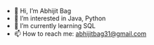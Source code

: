 - 👋 Hi, I’m Abhijit Bag
- 👀 I’m interested in Java, Python
- 🌱 I’m currently learning SQL 
- 📫 How to reach me: abhijitbag31@gmail.com

<!---
AbhijitCoder/AbhijitCoder is a ✨ special ✨ repository because its `README.md` (this file) appears on your GitHub profile.
You can click the Preview link to take a look at your changes.
--->
